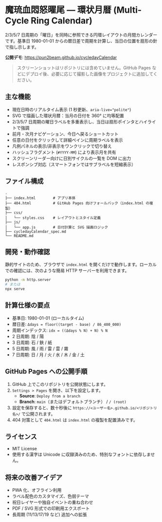 # 魔琉血悶怒曜尾 ― 環状月暦 (Multi-Cycle Ring Calendar)

2/3/5/7 日周期の「曜日」を同時に参照できる円環レイアウトの月間カレンダーです。基準日 1980-01-01 からの暦日差で周期を計算し、当日の位置を扇形の針で指し示します。

**公開デモ**: https://pun2beam.github.io/cycledayCalendar

> スクリーンショットはリポジトリには含めていません。GitHub Pages などにデプロイ後、必要に応じて撮影した画像をプロジェクトに追加してください。

## 主な機能

- 現在日時のリアルタイム表示 (1 秒更新、`aria-live="polite"`)
- SVG で描画した環状月暦：当月の日付を 360° に均等配置
- 2/3/5/7 日周期の曜日ラベルを多重表示し、当日は扇形ポインタとハイライトで強調
- 前月・次月ナビゲーション、今日へ戻るショートカット
- 任意の日付をクリックして詳細ペインに周期ラベルを表示
- 凡例パネルの表示/非表示をワンクリックで切り替え
- ハッシュフラグメント (`#YYYY-MM`) により表示月を共有
- スクリーンリーダー向けに日別サイクルの一覧を DOM に出力
- レスポンシブ対応（スマートフォンではサブラベルを短縮表示）

## ファイル構成

```
.
├── index.html        # アプリ本体
├── 404.html          # GitHub Pages 向けフォールバック（index.html の複製）
├── css/
│   └── styles.css    # レイアウトとスタイル定義
├── js/
│   └── app.js        # 日付計算と SVG 描画ロジック
├── cycledayCalendar_spec.md
└── README.md
```

## 開発・動作確認

静的サイトのため、ブラウザで `index.html` を開くだけで動作します。ローカルでの確認には、次のような簡易 HTTP サーバーを利用できます。

```bash
python -m http.server
# または
npx serve
```

## 計算仕様の要点

- 基準日: 1980-01-01 (ローカルタイム)
- 暦日差: `Δdays = floor((target - base) / 86_400_000)`
- 周期インデックス: `idx = ((Δdays % N) + N) % N`
- 2 日周期: 陰 / 陽
- 3 日周期: 石 / 鋏 / 紙
- 5 日周期: 風 / 雨 / 雷 / 雲 / 霧
- 7 日周期: 日 / 月 / 火 / 水 / 木 / 金 / 土

## GitHub Pages への公開手順

1. GitHub 上でこのリポジトリを公開状態にします。
2. `Settings > Pages` を開き、以下を設定します。
   - **Source**: `Deploy from a branch`
   - **Branch**: `main`（またはデフォルトブランチ） / `/ (root)`
3. 設定を保存すると、数十秒後に `https://<ユーザー名>.github.io/<リポジトリ名>/` で公開されます。
4. 404 対策として `404.html` は `index.html` の複製を配置済みです。

## ライセンス

- MIT License
- 使用する漢字は Unicode に収録済みのため、特別なフォントに依存しません。

## 将来の改善アイデア

- PWA 化、オフライン利用
- ラベル配色のカスタマイズ、色弱テーマ
- 祝日レイヤーや独自イベントの重ね合わせ
- PDF / SVG 形式での印刷用エクスポート
- 長周期 (11/13/17/19 など) 追加への拡張
